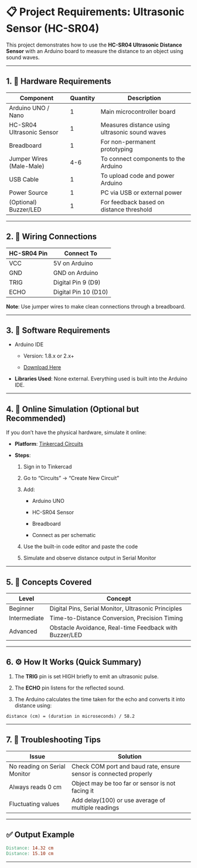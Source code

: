 # 📋 Project Requirements: Ultrasonic Sensor (HC-SR04)

This project demonstrates how to use the **HC-SR04 Ultrasonic Distance Sensor** with an Arduino board to measure the distance to an object using sound waves.

---

## 1. 🧰 Hardware Requirements

| Component                 | Quantity | Description                                    |
| ------------------------- | -------- | ---------------------------------------------- |
| Arduino UNO / Nano        | 1        | Main microcontroller board                     |
| HC-SR04 Ultrasonic Sensor | 1        | Measures distance using ultrasonic sound waves |
| Breadboard                | 1        | For non-permanent prototyping                  |
| Jumper Wires (Male-Male)  | 4-6      | To connect components to the Arduino           |
| USB Cable                 | 1        | To upload code and power Arduino               |
| Power Source              | 1        | PC via USB or external power                   |
| (Optional) Buzzer/LED     | 1        | For feedback based on distance threshold       |

---

## 2. 🔌 Wiring Connections

| HC-SR04 Pin | Connect To           |
| ----------- | -------------------- |
| VCC         | 5V on Arduino        |
| GND         | GND on Arduino       |
| TRIG        | Digital Pin 9 (D9)   |
| ECHO        | Digital Pin 10 (D10) |

**Note**: Use jumper wires to make clean connections through a breadboard.

---

## 3. 💾 Software Requirements

- Arduino IDE

    - Version: 1.8.x or 2.x+

    - [Download Here](https://www.arduino.cc/en/software)

- **Libraries Used**: None external. Everything used is built into the Arduino IDE.


---

## 4. 🧪 Online Simulation (Optional but Recommended)

If you don’t have the physical hardware, simulate it online:

- **Platform**: [Tinkercad Circuits](https://www.tinkercad.com/)

- **Steps**:

    1. Sign in to Tinkercad

    2. Go to “Circuits” → “Create New Circuit”

    3. Add:

        - Arduino UNO

        - HC-SR04 Sensor

        - Breadboard

        - Connect as per schematic

    4. Use the built-in code editor and paste the code

    5. Simulate and observe distance output in Serial Monitor

---

## 5. 🧠 Concepts Covered

| Level        | Concept                                                |
| ------------ | ------------------------------------------------------ |
| Beginner     | Digital Pins, Serial Monitor, Ultrasonic Principles    |
| Intermediate | Time-to-Distance Conversion, Precision Timing          |
| Advanced     | Obstacle Avoidance, Real-time Feedback with Buzzer/LED |

---

## 6. ⚙️ How It Works (Quick Summary)

1. The **TRIG** pin is set HIGH briefly to emit an ultrasonic pulse.

2. The **ECHO** pin listens for the reflected sound.

3. The Arduino calculates the time taken for the echo and converts it into distance using:

```nginx
distance (cm) = (duration in microseconds) / 58.2
```

---

## 7. 📌 Troubleshooting Tips

| Issue                        | Solution                                                          |
| ---------------------------- | ----------------------------------------------------------------- |
| No reading on Serial Monitor | Check COM port and baud rate, ensure sensor is connected properly |
| Always reads 0 cm            | Object may be too far or sensor is not facing it                  |
| Fluctuating values           | Add delay(100) or use average of multiple readings                |


---

## ✅ Output Example

```makefile
Distance: 14.32 cm
Distance: 15.10 cm
```

---

